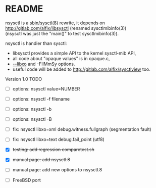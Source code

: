 README
======

nsysctl is a [sbin/sysctl(8)](https://www.freebsd.org/cgi/man.cgi?query=sysctl&sektion=8&manpath=FreeBSD+13-current) 
rewrite, it depends on http://gitlab.com/alfix/libsysctl (renamed sysctlmibinfo(3))   
(nsysctl was just the "main()" to test sysctlmibinfo(3)).   

nsysctl is handier than sysctl: 

 * libsysctl provides a simple API to the kernel sysctl-mib API, 
 * all code about "opaque values" is in opaque.c, 
 * [--libxo](https://wiki.freebsd.org/LibXo) and -FIlMmSy options. 
 * useful code will be added to http://gitlab.com/alfix/sysctlview too.

Version 1.0 TODO  

 * [ ] options: nsysctl value=NUMBER
 * [ ] options: nsysctl -f filename
 * [ ] options: nsysctl -b
 * [ ] options: nsysctl -B
 * [ ] fix: nsysctl libxo=xml debug.witness.fullgraph  (segmentation fault)
 * [ ] fix: nsysctl libxo=text debug.fail_point  (utf8)
 * [X] ~~testing: add regression comparetest.sh~~
 * [X] ~~manual page: add nsysctl.8~~
 * [ ] manual page: add new options to nsysctl.8
 * [ ] FreeBSD port

